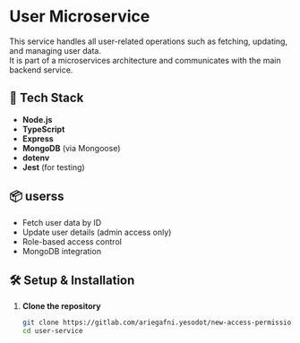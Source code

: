 # User Microservice

This service handles all user-related operations such as fetching, updating, and managing user data.  
It is part of a microservices architecture and communicates with the main backend service.

## 🚀 Tech Stack

- **Node.js**
- **TypeScript**
- **Express**
- **MongoDB** (via Mongoose)
- **dotenv**
- **Jest** (for testing)

## 📦 userss

- Fetch user data by ID
- Update user details (admin access only)
- Role-based access control
- MongoDB integration

## 🛠️ Setup & Installation

1. **Clone the repository**
    ```bash
    git clone https://gitlab.com/ariegafni.yesodot/new-access-permission.git
    cd user-service
    ```

